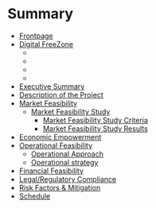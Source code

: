# Summary

- [Frontpage](./frontpage.md)
- [Digital FreeZone](digitalfreezone/intro.md)
    - [](digitalfreezone/mission.md)
    - [](digitalfreezone/market.md)
    - [](digitalfreezone/)
    - [](digitalfreezone/)
- [Executive Summary](./intro/executive_summary.md)
- [Description of the Project](./intro/project_description.md)
- [Market Feasibility](./market/market_assessment_and_strategy.md)
  - [Market Feasibility Study](./market/market_feasibility.md)
    - [Market Feasibility Study Criteria](./market/market_feasibility_criteria.md)
    - [Market Feasibility Study Results](./market/market_feasibility_results.md)
- [Economic Empowerment](./economic/economic_empowerment.md)
- [Operational Feasibility]()
  - [Operational Approach](./operational/operational_feasibility.md)
  - [Operational strategy](./operational/operational_strategy.md)
- [Financial Feasibility](./financial/financial_feasibility.md)
- [Legal/Regulatory Compliance](./legal/legal_compliance.md)
- [Risk Factors & Mitigation](./legal/risk_factors.md)
- [Schedule](./outro/schedule.md)
